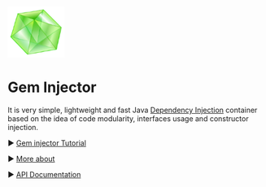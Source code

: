![gem_injector_logo](https://github.com/Diarsid/gem-injector/blob/master/docs/logo/Gem-logo-small.png) 
# Gem Injector 


It is very simple, lightweight and fast Java [Dependency Injection](https://en.wikipedia.org/wiki/Dependency_injection) container based on the idea of code modularity, interfaces usage and constructor injection.

  :arrow_forward: [Gem injector Tutorial](https://github.com/Diarsid/gem-injector/blob/master/docs/tutorial.md)
  
  :arrow_forward: [More about](https://github.com/Diarsid/gem-injector/blob/master/docs/more_about.md)
  
  :arrow_forward: [API Documentation](http://diarsid.github.io/gem-injector/apidocs/index.html)

